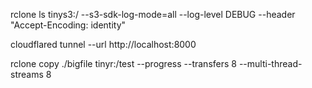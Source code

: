 rclone ls tinys3:/ --s3-sdk-log-mode=all --log-level DEBUG --header "Accept-Encoding: identity"

cloudflared tunnel --url http://localhost:8000

rclone copy ./bigfile tinyr:/test --progress --transfers 8 --multi-thread-streams 8
